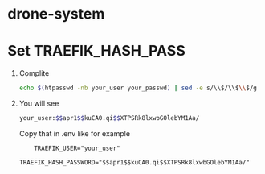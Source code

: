 # drone-system

# Set TRAEFIK_HASH_PASS
1. Complite 
    ```bash
    echo $(htpasswd -nb your_user your_passwd) | sed -e s/\\$/\\$\\$/g
    ```
2. You will see
    ```bash
    your_user:$$apr1$$kuCA0.qi$$XTPSRk8lxwbGOlebYM1Aa/
    ```
    Copy that in .env like for example

    ```
        TRAEFIK_USER="your_user"
        TRAEFIK_HASH_PASSWORD="$$apr1$$kuCA0.qi$$XTPSRk8lxwbGOlebYM1Aa/"
    ```
